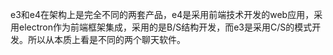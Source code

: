 e3和e4在架构上是完全不同的两套产品，e4是采用前端技术开发的web应用，采用electron作为前端框架集成，采用的是B/S结构开发，而e3是采用C/S的模式开发。所以从本质上看是不同的两个聊天软件。